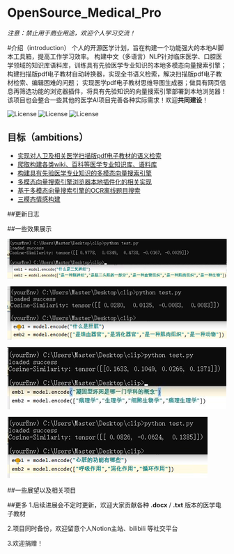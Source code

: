 
# OpenSource_Medical_Pro
*注意：禁止用于商业用途，欢迎个人学习交流！*

#介绍（introduction）
个人的开源医学计划，旨在构建一个功能强大的本地AI脚本工具箱，提高工作学习效率。
构建中文（多语言）NLP针对临床医学、口腔医学领域的知识库语料库，训练具有先验医学专业知识的本地多模态向量搜索引擎；
构建扫描版pdf电子教材自动转换器，实现全书语义检索，解决扫描版pdf电子教材检索、编辑困难的问题；
实现医学pdf电子教材思维导图生成器；做具有网页信息再筛选功能的浏览器插件，将具有先验知识的向量搜索引擎部署到本地浏览器！
该项目也会整合一些其他的医学AI项目完善各种实际需求！欢迎**共同建设**！

![License](https://img.shields.io/badge/License-BSD%202--Clause-orange)
![License](https://img.shields.io/badge/Github-stars-brightgreen)
![License](https://img.shields.io/badge/style-plastic-blue)

## 目标（ambitions）
* [实现对人卫及相关医学扫描版pdf电子教材的语义检索](pdf教材检索/README.md)
* [爬取构建各类wiki、百科等医学专业知识库、语料库](https://github.com/kay-cottage/Medical_CLIP/edit/master/README.md)
* [构建具有先验医学专业知识的多模态向量搜索引擎](vector_engine/README.md)
* [多模态向量搜索引擎浏览器本地插件化的相关实现](local_proxy/README.md)
* [基于多模态向量搜索引擎的OCR离线题目搜索](ocr_search/README.md)
* [三模态情感构建](Three_model/README.md)

##更新日志

##一些效果展示

![img_2](img/3.png)

![img_1](img/1.png)

![img_2](img/2.jpg)

![img_2](img/6.png)



##一些展望以及相关项目

##更多
1.后续进展会不定时更新，欢迎大家贡献各种 **.docx** / **.txt** 版本的医学电子教材

2.项目同时备份，欢迎留意个人Notion主站、bilibili 等社交平台

3.欢迎捐赠！